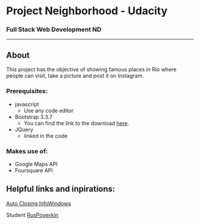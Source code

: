 # Project Neighborhood - Udacity
### Full Stack Web Development ND
_______________________
## About

This project has the objective of showing famous places in Rio where people can visit, take a picture and post it on Instagram.

### Prerequisites:
- javascript
    - Use any code editor
- Bootstrap 3.3.7
    - You can find the link to the download [here](http://blog.getbootstrap.com/2016/07/25/bootstrap-3-3-7-released/).
- JQuery
    - linked in the code

### Makes use of:
- Google Maps API
- Foursquare API

## Helpful links and inpirations:

[Auto Closing InfoWindows](https://groups.google.com/forum/#!topic/google-maps-js-api-v3/cA2VRg4TO1k)

Student [RusPosevkin](https://github.com/RusPosevkin/)
